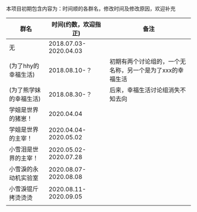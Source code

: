 本项目初期包含内容为：时间顺的各群名，修改时间及修改原因，欢迎补充

| 群名                   | 时间(约数，欢迎指正)  | 备注                                                      |
| ---------------------- | --------------------- | --------------------------------------------------------- |
| 无                     | 2018.07.03-2020.04.03 |                                                           |
| (为了hhy的幸福生活)    | 2018.08.10-？         | 初期有两个讨论组的，一个无名称，另一个是为了xxx的幸福生活 |
| (为了熊学妹的幸福生活) | 2018.08.30-？         | 后来，幸福生活讨论组消失不知去向                          |
| 学姐是世界的猪崽！     | 2020.04.04            |                                                           |
| 学姐是世界的主宰！     | 2020.04.04-2020.05.02 |                                                           |
| 小雪泪是世界的主宰！   | 2020.05.02-2020.07.28 |                                                           |
| 小雪淚的永动机实验室   | 2020.08.07-2020.08.08 |                                                           |
| 小雪淚锟斤拷烫烫烫     | 2020.08.11-2020.09.05 |                                                           |
|                        |                       |                                                           |